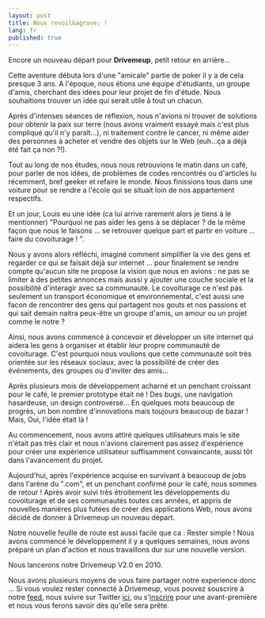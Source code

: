 ```yaml
---
layout: post
title: Nous revoil&agrave; !
lang: fr
published: true
---
```


Encore un nouveau d&eacute;part pour **Drivemeup**, petit retour en arri&egrave;re...

Cette aventure d&eacute;buta lors d'une "amicale" partie de poker il y a de cela presque 3 ans.
A l'&eacute;poque, nous &eacute;tions une &eacute;quipe d'&eacute;tudiants, un groupe d'amis, cherchant des id&eacute;es pour leur projet de fin d'&eacute;tude. 
Nous souhaitions trouver un id&eacute;e qui serait utile &agrave; tout un chacun.

Apr&egrave;s d'intenses s&eacute;ances de r&eacute;flexion, nous n'avions ni trouver de solutions
pour obtenir la paix sur terre (nous avons vraiment essay&eacute; mais c'est plus compliqu&eacute; qu'il n'y para&icirc;t...),
ni traitement contre le cancer, ni m&ecirc;me aider des personnes &agrave; acheter et vendre des objets sur le Web (euh...&ccedil;a a d&eacute;j&agrave; &eacute;t&eacute; fait &ccedil;a non ?!).

Tout au long de nos &eacute;tudes, nous nous retrouvions le matin dans un caf&eacute;, pour parler de nos id&eacute;es, de probl&egrave;mes de codes rencontr&eacute;s ou d'articles lu r&eacute;cemment, bref geeker et refaire le monde. Nous finissions tous dans une voiture pour se rendre a l'&eacute;cole qui se situait loin de nos appartement respectifs.

Et un jour, Louis eu une id&eacute;e (ca lui arrive rarement alors je tiens &agrave; le mentionner) "Pourquoi ne pas aider les gens &agrave; se d&eacute;placer ? de la m&ecirc;me fa&ccedil;on que nous le faisons ... se retrouver quelque part et partir en voiture ... faire du covoiturage ! ".

Nous y avons alors r&eacute;fl&eacute;chi, imagin&eacute; comment simplifier la vie des gens et regarder ce qui se faisait d&eacute;j&agrave; sur internet ... pour finalement se rendre compte qu'aucun site ne propose la vision que nous en avions : ne pas se limiter &agrave; des petites annonces mais aussi y ajouter une couche sociale et la possibilit&eacute; d'interagir avec sa communaut&eacute;. 
Le covoiturage ce n'est pas seulement un transport &eacute;conomique et environnemental, c'est aussi une facon de rencontrer des gens qui partagent nos gouts et nos passions et qui sait demain naitra peux-&ecirc;tre un groupe d'amis, un amour ou un projet comme le notre ?

Ainsi, nous avons commenc&eacute; &agrave; concevoir et d&eacute;velopper un site internet qui
aidera les gens &agrave; organiser et &eacute;tablir leur propre communaut&eacute; de covoiturage.
C'est pourquoi nous voulions que cette communaut&eacute; soit tr&egrave;s orient&eacute;e sur les r&eacute;seaux sociaux, avec
la possibilit&eacute; de cr&eacute;er des &eacute;v&eacute;nements, des groupes ou d'inviter des amis...

Apr&egrave;s plusieurs mois de d&eacute;veloppement acharn&eacute; et un penchant croissant pour le caf&eacute;, le premier prototype &eacute;tait n&eacute; !
Des bugs, une navigation hasardeuse, un design controvers&eacute;... En quelques mots beaucoup de progr&egrave;s, un bon nombre d'innovations mais toujours beaucoup de bazar !
Mais, Oui, l'id&eacute;e &eacute;tait l&agrave; !

Au commencement, nous avons attir&eacute; quelques utilisateurs mais le site n'&eacute;tait pas tr&egrave;s clair et nous n'avions clairement pas
assez d'exp&eacute;rience pour cr&eacute;er une exp&eacute;rience utilisateur suffisamment convaincante,
aussi t&ocirc;t dans l'avancement du projet.

Aujourd'hui, apr&egrave;s l'exp&eacute;rience acquise en survivant &agrave; beaucoup de jobs dans l'ar&egrave;ne du ".com",
et un penchant confirm&eacute; pour le caf&eacute;, nous sommes de retour !
Apr&egrave;s avoir suivi tr&egrave;s &eacute;troitement les d&eacute;veloppements du covoiturage et
de ses communaut&eacute;s toutes ces ann&eacute;es, et
appris de nouvelles mani&egrave;res plus fut&eacute;es de cr&eacute;er des applications Web,
nous avons d&eacute;cid&eacute; de donner &agrave; Drivemeup un nouveau d&eacute;part.

Notre nouvelle feuille de route est aussi facile que ca : Rester simple !
Nous avons commenc&eacute; le d&eacute;veloppement il y a quelques semaines, nous avons pr&eacute;par&eacute; un plan d'action et
nous travaillons dur sur une nouvelle version.

Nous lancerons notre Drivemeup V2.0 en 2010.

Nous avons plusieurs moyens de vous faire partager notre experience donc ...
Si vous voulez rester connect&eacute; &agrave; Drivemeup, vous pouvez souscrire &agrave; notre [feed](/atom.xml),
nous suivre sur Twitter [ici](http://twitter.com/drivemeup), ou s'[inscrire](http://drivemeup.fr) pour une avant-premi&egrave;re et nous vous ferons savoir d&egrave;s qu'elle sera pr&ecirc;te.